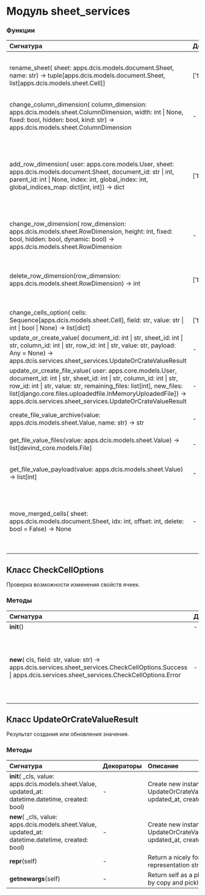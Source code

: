 # Модуль sheet_services



### Функции

| Сигнатура                                                                                                                                                                                                                                                                                                                                           | Декораторы             | Описание                                                                                                                                                                |
| :-------------------------------------------------------------------------------------------------------------------------------------------------------------------------------------------------------------------------------------------------------------------------------------------------------------------------------------------------- | :--------------------- | :---------------------------------------------------------------------------------------------------------------------------------------------------------------------- |
| rename_sheet( sheet: apps.dcis.models.document.Sheet, name: str) -&#62; tuple[apps.dcis.models.document.Sheet, list[apps.dcis.models.sheet.Cell]]                                                                                                                                                                                                   | ['transaction.atomic'] | Переименование листа с учетом формул.sheet.name -&#62; name:param sheet - лист:param name - новое имя листа                                                             |
| change_column_dimension( column_dimension: apps.dcis.models.sheet.ColumnDimension, width: int &#124; None, fixed: bool, hidden: bool, kind: str) -&#62; apps.dcis.models.sheet.ColumnDimension                                                                                                                                                      | -                      | Изменение колонки.                                                                                                                                                      |
| add_row_dimension( user: apps.core.models.User, sheet: apps.dcis.models.document.Sheet, document_id: str &#124; int, parent_id: int &#124; None, index: int, global_index: int, global_indices_map: dict[int, int]) -&#62; dict                                                                                                                     | ['transaction.atomic'] | Добавление строки.После добавления строки, строка приобретает новый индекс,соответственно, все строки после вставленной строки должны увеличить свой индекс на единицу. |
| change_row_dimension( row_dimension: apps.dcis.models.sheet.RowDimension, height: int, fixed: bool, hidden: bool, dynamic: bool) -&#62; apps.dcis.models.sheet.RowDimension                                                                                                                                                                         | -                      | Изменение строки.                                                                                                                                                       |
| delete_row_dimension(row_dimension: apps.dcis.models.sheet.RowDimension) -&#62; int                                                                                                                                                                                                                                                                 | ['transaction.atomic'] | Удаление строки.После удаления строки, все строки после удаленной строки должны уменьшить свой индекс на единицу.                                                       |
| change_cells_option( cells: Sequence[apps.dcis.models.sheet.Cell], field: str, value: str &#124; int &#124; bool &#124; None) -&#62; list[dict]                                                                                                                                                                                                     | ['transaction.atomic'] | Изменение свойств ячеек.                                                                                                                                                |
| update_or_create_value( document_id: int &#124; str, sheet_id: int &#124; str, column_id: int &#124; str, row_id: int &#124; str, value: str, payload: Any = None) -&#62; apps.dcis.services.sheet_services.UpdateOrCrateValueResult                                                                                                                | -                      | Создание или обновление значения.                                                                                                                                       |
| update_or_create_file_value( user: apps.core.models.User, document_id: int &#124; str, sheet_id: int &#124; str, column_id: int &#124; str, row_id: int &#124; str, value: str, remaining_files: list[int], new_files: list[django.core.files.uploadedfile.InMemoryUploadedFile]) -&#62; apps.dcis.services.sheet_services.UpdateOrCrateValueResult | -                      | Изменение файлов значения ячейки типа `Файл`.                                                                                                                           |
| create_file_value_archive(value: apps.dcis.models.sheet.Value, name: str) -&#62; str                                                                                                                                                                                                                                                                | -                      | Создание архива значения ячейки типа `Файл`.                                                                                                                            |
| get_file_value_files(value: apps.dcis.models.sheet.Value) -&#62; list[devind_core.models.File]                                                                                                                                                                                                                                                      | -                      | Получение файлов значения ячейки типа `Файл`.                                                                                                                           |
| get_file_value_payload(value: apps.dcis.models.sheet.Value) -&#62; list[int]                                                                                                                                                                                                                                                                        | -                      | Получение дополнительных данных значения ячейки типа `Файл`.                                                                                                            |
| move_merged_cells( sheet: apps.dcis.models.document.Sheet, idx: int, offset: int, delete: bool = False) -&#62; None                                                                                                                                                                                                                                 | -                      | Двигаем объединенные строки в зависимости от добавления или удаления.В будущем метод нужно сделать универсальным (и для колонок).                                       |

## Класс CheckCellOptions

Проверка возможности изменения свойств ячеек.

### Методы

| Сигнатура                                                                                                                                                               | Декораторы | Описание                                                               |
| :---------------------------------------------------------------------------------------------------------------------------------------------------------------------- | :--------- | :--------------------------------------------------------------------- |
| __init__()                                                                                                                                                              | -          | -                                                                      |
| __new__( cls, field: str, value: str) -&#62; apps.dcis.services.sheet_services.CheckCellOptions.Success &#124; apps.dcis.services.sheet_services.CheckCellOptions.Error | -          | Create and return a new object. See help(type) for accurate signature. |

## Класс UpdateOrCrateValueResult

Результат создания или обновления значения.

### Методы

| Сигнатура                                                                                          | Декораторы | Описание                                                                    |
| :------------------------------------------------------------------------------------------------- | :--------- | :-------------------------------------------------------------------------- |
| __init__( _cls, value: apps.dcis.models.sheet.Value, updated_at: datetime.datetime, created: bool) | -          | Create new instance of UpdateOrCrateValueResult(value, updated_at, created) |
| __new__( _cls, value: apps.dcis.models.sheet.Value, updated_at: datetime.datetime, created: bool)  | -          | Create new instance of UpdateOrCrateValueResult(value, updated_at, created) |
| __repr__(self)                                                                                     | -          | Return a nicely formatted representation string                             |
| __getnewargs__(self)                                                                               | -          | Return self as a plain tuple. Used by copy and pickle.                      |